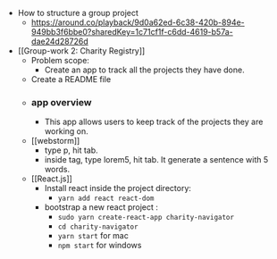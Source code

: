 - How to structure a group project
	- https://around.co/playback/9d0a62ed-6c38-420b-894e-949bb3f6bbe0?sharedKey=1c71cf1f-c6dd-4619-b57a-dae24d28726d
- [[Group-work 2: Charity Registry]]
	- Problem scope:
		- Create an app to track all the projects they have done.
	- Create a README file
	- ### app overview
		- This app allows users to keep track of the projects they are working on.
	- [[webstorm]]
		- type p, hit tab.
		- inside tag, type lorem5, hit tab. It generate a sentence with 5 words.
	- [[React.js]]
		- Install react inside the project directory:
			- `yarn add react react-dom`
		- bootstrap a new react project :
			- `sudo yarn create-react-app charity-navigator`
			- `cd charity-navigator`
			- `yarn start` for mac
			- `npm start` for windows